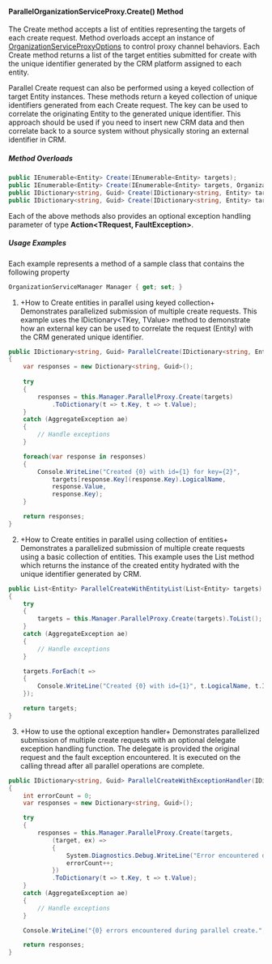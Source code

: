 #### ParallelOrganizationServiceProxy.Create() Method

The Create method accepts a list of entities representing the targets of each create request.  Method overloads accept an instance of [OrganizationServiceProxyOptions](OrganizationServiceProxyOptions-Class) to control proxy channel behaviors.  Each Create method returns a list of the target entities submitted for create with the unique identifier generated by the CRM platform assigned to each entity.  

Parallel Create request can also be performed using a keyed collection of target Entity instances.  These methods return a keyed collection of unique identifiers generated from each Create request.  The key can be used to correlate the originating Entity to the generated unique identifier.  This approach should be used if you need to insert new CRM data and then correlate back to a source system without physically storing an external identifier in CRM.

##### Method Overloads

```C#
public IEnumerable<Entity> Create(IEnumerable<Entity> targets);
public IEnumerable<Entity> Create(IEnumerable<Entity> targets, OrganizationServiceProxyOptions options);
public IDictionary<string, Guid> Create(IDictionary<string, Entity> targets);
public IDictionary<string, Guid> Create(IDictionary<string, Entity> targets, OrganizationServiceProxyOptions options);
```

Each of the above methods also provides an optional exception handling parameter of type **Action<TRequest, FaultException<OrganizationServiceFault>>**.

##### Usage Examples

Each example represents a method of a sample class that contains the following property

```c#
OrganizationServiceManager Manager { get; set; }
```

1. +How to Create entities in parallel using keyed collection+
Demonstrates parallelized submission of multiple create requests.  This example uses the IDictionary<TKey, TValue> method to demonstrate how an external key can be used to correlate the request (Entity) with the CRM generated unique identifier.

```c#
public IDictionary<string, Guid> ParallelCreate(IDictionary<string, Entity> targets)
{
    var responses = new Dictionary<string, Guid>();
            
    try
    {
        responses = this.Manager.ParallelProxy.Create(targets)
            .ToDictionary(t => t.Key, t => t.Value);
    }
    catch (AggregateException ae)
    {
        // Handle exceptions
    }

    foreach(var response in responses)
    {
        Console.WriteLine("Created {0} with id={1} for key={2}", 
            targets[response.Key](response.Key).LogicalName,
            response.Value, 
            response.Key);
    }

    return responses;
}
```

2. +How to Create entities in parallel using collection of entities+
Demonstrates a parallelized submission of multiple create requests using a basic collection of entities.  This example uses the List<Entity> method which returns the instance of the created entity hydrated with the unique identifier generated by CRM.

```c#
public List<Entity> ParallelCreateWithEntityList(List<Entity> targets)
{
    try
    {
        targets = this.Manager.ParallelProxy.Create(targets).ToList();
    }
    catch (AggregateException ae)
    {
        // Handle exceptions
    }

    targets.ForEach(t =>
    {
        Console.WriteLine("Created {0} with id={1}", t.LogicalName, t.Id);
    });

    return targets;
}
```

3. +How to use the optional exception handler+
Demonstrates parallelized submission of multiple create requests with an optional delegate exception handling function. The delegate is provided the original request and the fault exception encountered. It is executed on the calling thread after all parallel operations are complete.

```c#
public IDictionary<string, Guid> ParallelCreateWithExceptionHandler(IDictionary<string, Entity> targets)
{
    int errorCount = 0;
    var responses = new Dictionary<string, Guid>();

    try
    {                
        responses = this.Manager.ParallelProxy.Create(targets,
            (target, ex) =>
            {
                System.Diagnostics.Debug.WriteLine("Error encountered during create of entity with key={0}: {1}", target.Key, ex.Detail.Message);
                errorCount++;
            })
            .ToDictionary(t => t.Key, t => t.Value);
    }
    catch (AggregateException ae)
    {
        // Handle exceptions
    }

    Console.WriteLine("{0} errors encountered during parallel create.", errorCount);

    return responses;
}
```
